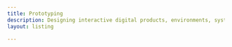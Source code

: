 ```yaml
---
title: Prototyping
description: Designing interactive digital products, environments, systems, and services.
layout: listing

---
```

